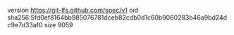 version https://git-lfs.github.com/spec/v1
oid sha256:5fd0ef8164bb985076781dceb82cdb0d1c60b9060283b46a9bd24dc9e7d33af0
size 9059
